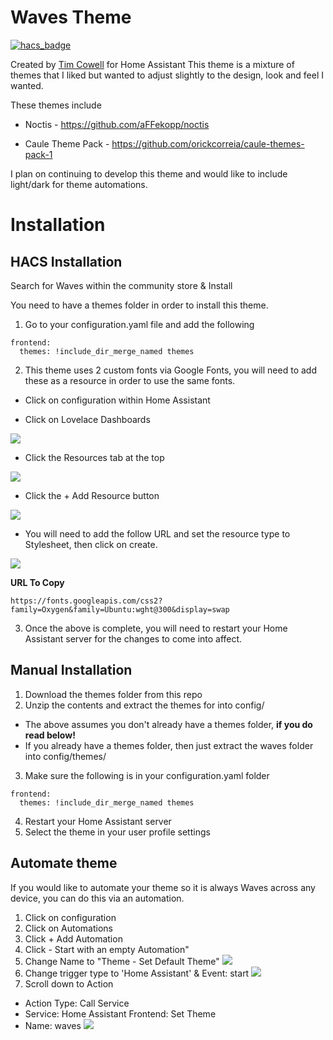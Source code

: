 # Waves Theme
[![hacs_badge](https://img.shields.io/badge/HACS-Default-orange.svg?style=flat-square)](https://github.com/custom-components/hacs)

Created by [Tim Cowell](https://github.com/tgcowell) for Home Assistant
This theme is a mixture of themes that I liked but wanted to adjust slightly to the design, look and feel I wanted. 

These themes include

* Noctis - https://github.com/aFFekopp/noctis

* Caule Theme Pack - https://github.com/orickcorreia/caule-themes-pack-1

I plan on continuing to develop this theme and would like to include light/dark for theme automations.

# Installation

## HACS Installation

Search for Waves within the community store & Install

You need to have a themes folder in order to install this theme.

1. Go to your configuration.yaml file and add the following 

```
frontend:
  themes: !include_dir_merge_named themes
```

2. This theme uses 2 custom fonts via Google Fonts, you will need to add these as a resource in order to use the same fonts.

  - Click on configuration within Home Assistant

  - Click on Lovelace Dashboards

![](https://raw.githubusercontent.com/tgcowell/waves/master/docs/dashboard.png)

  - Click the Resources tab at the top
    
![](https://raw.githubusercontent.com/tgcowell/waves/master/docs/resources.png)

  - Click the + Add Resource button

   ![](https://raw.githubusercontent.com/tgcowell/waves/master/docs/+resource.png)

  - You will need to add the follow URL and set the resource type to Stylesheet, then click on create. 

   ![](https://raw.githubusercontent.com/tgcowell/waves/master/docs/newresource.png)

**URL To Copy**
```
https://fonts.googleapis.com/css2?family=Oxygen&family=Ubuntu:wght@300&display=swap    
```

3. Once the above is complete, you will need to restart your Home Assistant server for the changes to come into affect. 

## Manual Installation

1. Download the themes folder from this repo
2. Unzip the contents and extract the themes for into config/
 - The above assumes you don't already have a themes folder, **if you do read below!**
 - If you already have a themes folder, then just extract the waves folder into config/themes/
3. Make sure the following is in your configuration.yaml folder

```
frontend: 
  themes: !include_dir_merge_named themes
```
4. Restart your Home Assistant server
5. Select the theme in your user profile settings


## Automate theme

If you would like to automate your theme so it is always Waves across any device, you can do this via an automation.

1. Click on configuration
2. Click on Automations
3. Click + Add Automation
4. Click - Start with an empty Automation"
5. Change Name to "Theme - Set Default Theme"
![](https://raw.githubusercontent.com/tgcowell/waves/master/docs/themename.png)
7. Change trigger type to 'Home Assistant' & Event: start
![](https://raw.githubusercontent.com/tgcowell/waves/master/docs/themtrigger.png)
9. Scroll down to Action
- Action Type: Call Service
- Service: Home Assistant Frontend: Set Theme
- Name: waves
![](https://raw.githubusercontent.com/tgcowell/waves/master/docs/themeactions.png)




